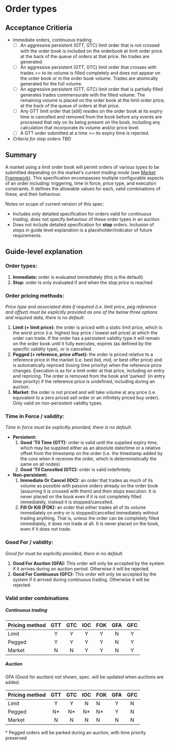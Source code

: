 # Order types

## Acceptance Critieria

- Immediate orders, continuous trading:
	- [ ] An aggressive persistent (GTT, GTC) limit order that is not crossed with the order book is included on the orderbook at limit order price at the back of the queue of orders at that price. No trades are generated.
	- [ ] An aggressive persistent (GTT, GTC) limit order that crosses with trades >= to its volume is filled completely and does not appear on the order book or in the order book volume. Trades are atomically generated for the full volume.
	- [ ] An aggressive persistent (GTT, GTC) limit order that is partially filled generates trades commensurate with the filled volume. The remaining volume is placed on the order book at the limit order price, at the back of the queue of orders at that price.
	- [ ] Any GTT limit order that [still] resides on the order book at its expiry time is cancelled and removed from the book before any events are processed that rely on its being present on the book, including any calculation that incorporate its volume and/or price level.
	- [ ] A GTT order submitted at a time >= its expiry time is rejected.

- *Criteria for stop orders TBD*

## Summary

A market using a limit order book will permit orders of various types to be submitted depending on the market's current *trading mode* (see [Market Framework](0001-market-framework.md)). This specification encompasses multiple configurable aspects of an order including: triggering, time in force, price type, and execution constraints. It defines the allowable values for each, valid combinations of these, and their behaviour.

Notes on scope of current version of this spec:
- Includes only detailed specification for orders valid for *continuous trading*, does not specify behaviour of these order types in an auction.
- Does not include detailed specification for **stop** orders. Inclusion of stops in guide level explanation is a placeholder/indicator of future requirements.


## Guide-level explanation

### Order types:
1. **Immediate:** order is evaluated immediately (this is the default)
1. **Stop:** order is only evaluated if and when the _stop price_ is reached 

### Order pricing methods:

*Price type and associated data if required (i.e. limit price, peg reference and offset) must be explicitly provided as one of the below three options and required data, there is no default.*

1. **Limit (+ limit price):** the order is priced with a static limit price, which is the worst price (i.e. highest buy price / lowest sell price) at which the order can trade. If the order has a persistent validity type it will remain on the order book until it fully executes, expires (as defined by the specific validity type), or is cancelled. 
1. **Pegged (+ reference, price offset):** the order is priced relative to a reference price in the market (i.e. best bid, mid, or best offer price) and is automatically repriced (losing time priority) when the reference price changes. Execution is as for a limit order at that price, including on entry and repricing. The order is removed from the book and 'parked' (in entry time priority) if the reference price is undefined, including during an auction.
1. **Market:** the order is not priced and will take volume at any price (i.e. equivalent to a zero priced sell order or an infinitely priced buy order). Only valid on non-persistent validity types.

### Time in Force / validity:

*Time in force must be explicitly provided, there is no default.*

 - **Persistent:**
	1. **Good 'Til Time (GTT):** order is valid until the supplied expiry time, which may be supplied either as an absolute date/time or a relative offset from the  timestamp on the order (i.e. the timestamp added by the core when it receives the order, which is deterministically the same on all nodes)
	1. **Good 'Til Cancelled (GTC):** order is valid indefinitely. 
- **Non-persistent:**
	1. **Immediate Or Cancel (IOC):** an order that trades as much of its volume as possible with passive orders already on the order book (assuming it is crossed with them) and then stops execution. It is never placed on the book even if it is not completely filled immediately, instead it is stopped/cancelled.
	1. **Fill Or Kill (FOK):** an order that either trades all of its volume immediately on entry or is stopped/cancelled immediately without trading anything. That is, unless the order can be completely filled immediately, it does not trade at all. It is never placed on the book, even if it does not trade.

### Good For / validity:

*Good for must be explicitly provided, there in no default.*

1. **Good For Auction (GFA):** This order will only be accepted by the system if it arrives during an auction period. Otherwise it will be rejected.
1. **Good For Continuous (GFC):** This order will only be accepted by the system if it arrived during continuous trading. Otherwise it will be rejected.


### Valid order combinations

##### Continuous trading

| Pricing method | GTT | GTC | IOC | FOK | GFA | GFC |
| -------------- |:---:|:---:|:---:|:---:|:---:|:---:|
| Limit          | Y   | Y   | Y   | Y   | N   | Y   |
| Pegged         | Y   | Y   | Y   | Y   | N   | Y   |
| Market         | N   | N   | Y   | Y   | N   | Y   |


##### Auction

GFA (Good for auction) not shown, spec. will be updated when auctions are added.

| Pricing method | GTT | GTC | IOC | FOK | GFA | GFC |
| -------------- |:---:|:---:|:---:|:----|:---:|:---:|
| Limit          | Y   | Y   | N   | N   | Y   | N   |
| Pegged         | N*  | N*  | N*  | N*  | Y   | N   |
| Market         | N   | N   | N   | N   | N   | N   |

\* Pegged orders will be parked during an auction, with time priority preserved
